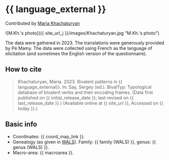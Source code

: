# {{ language_external }}
Contributed by [Maria Khachaturyan](https://researchportal.helsinki.fi/en/persons/maria-khachaturyan) 

![M.Kh.'s photo]({{ site_url_j }}/images/Khachaturyan.jpg "M.Kh.'s photo")

The data were gathered in 2023. The translations were generously provided by Pé Mamy. The data were collected using French as the language of elicitation (and sometimes the English version of the questionnaire). 

## How to cite
> Khachaturyan, Maria. 2023. Bivalent patterns in {{ language_external}}. 
> In: Say, Sergey (ed.). BivalTyp: Typological database of bivalent verbs and their encoding frames. 
> (Data first published on {{ initial_release_date }}; 
> last revised on {{ last_release_date }}.) (Available online at {{ site_url }}, 
> Accessed on {{ today }}.)

## Basic info
- Coordinates: {{ coord_map_link }}.
- Genealogy (as given in [WALS](https://wals.info/)). Family: {{ family (WALS) }}, genus: {{ genus (WALS) }}.
- Macro-area: {{ macroarea }}.
